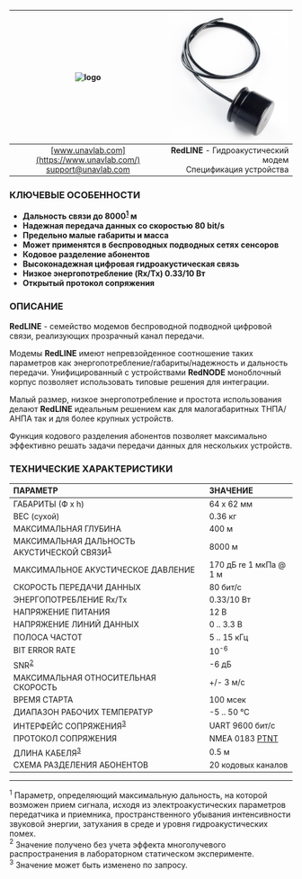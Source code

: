 | ![logo](https://ucnl.github.io/documentation/sm_logo.png) | ![logo](/documentation/def_modem_black.png) |
| :---: | ---: |
| [www.unavlab.com](https://www.unavlab.com/) <br/> [support@unavlab.com](mailto:support@unavlab.com) | **RedLINE** - Гидроакустический модем <br/> Спецификация устройства |

<div style="page-break-after: always;"></div>

### КЛЮЧЕВЫЕ ОСОБЕННОСТИ
* **Дальность связи до 8000<sup>[1](#footnote1)</sup> м**
* **Надежная передача данных со скоростью 80 bit/s**
* **Предельно малые габариты и масса**
* **Может применятся в беспроводных подводных сетях сенсоров**
* **Кодовое разделение абонентов**
* **Высоконадежная цифровая гидроакустическая связь**
* **Низкое энергопотребление (Rx/Tx) 0.33/10 Вт**
* **Открытый протокол сопряжения**

### ОПИСАНИЕ
**RedLINE** - семейство модемов беспроводной подводной цифровой связи, реализующих прозрачный канал передачи. 

Модемы **RedLINE** имеют непревзойденное соотношение таких параметров как энергопотребление/габариты/надежность и дальность передачи.
Унифицированный с устройствами **RedNODE** моноблочный корпус позволяет использовать типовые решения для интеграции.

Малый размер, низкое энергопотребление и простота использования делают **RedLINE** идеальным решением как для малогабаритных ТНПА/АНПА так 
и для более крупных устройств.

Функция кодового разделения абонентов позволяет максимально эффективно решать задачи передачи данных для нескольких устройств.

<div style="page-break-after: always;"></div>

### ТЕХНИЧЕСКИЕ ХАРАКТЕРИСТИКИ

| ПАРАМЕТР | ЗНАЧЕНИЕ |
| :--- | :--- |
| ГАБАРИТЫ (Ф х h) | 64 x 62 мм |
| ВЕС (сухой) | 0.36 кг |
| МАКСИМАЛЬНАЯ ГЛУБИНА | 400 м |
| МАКСИМАЛЬНАЯ ДАЛЬНОСТЬ АКУСТИЧЕСКОЙ СВЯЗИ<sup>[1](#footnote1)</sup> | 8000 м |
| МАКСИМАЛЬНОЕ АКУСТИЧЕСКОЕ ДАВЛЕНИЕ | 170 дБ re 1 мкПа @ 1 м |
| СКОРОСТЬ ПЕРЕДАЧИ ДАННЫХ | 80 бит/с |
| ЭНЕРГОПОТРЕБЛЕНИЕ Rx/Tx | 0.33/10 Вт |
| НАПРЯЖЕНИЕ ПИТАНИЯ | 12 В |
| НАПРЯЖЕНИЕ ЛИНИЙ ДАННЫХ | 0 .. 3.3 В |
| ПОЛОСА ЧАСТОТ | 5 .. 15 кГц |
| BIT ERROR RATE | 10<sup>-6</sup> |
| SNR<sup>[2](#footnote2)</sup> | -6 дБ |
| МАКСИМАЛЬНАЯ ОТНОСИТЕЛЬНАЯ СКОРОСТЬ | +/- 3 м/с |
| ВРЕМЯ СТАРТА | 100 мсек |
| ДИАПАЗОН РАБОЧИХ ТЕМПЕРАТУР | -5 .. 50 °C |
| ИНТЕРФЕЙС СОПРЯЖЕНИЯ<sup>[3](#footnote3)</sup> | UART 9600 бит/с |
| ПРОТОКОЛ СОПРЯЖЕНИЯ | NMEA 0183 [PTNT](RedLINE_Protocol_Specifications_ru.md) |
| ДЛИНА КАБЕЛЯ<sup>[3](#footnote3)</sup> | 0.5 м |
| СХЕМА РАЗДЕЛЕНИЯ АБОНЕНТОВ | 20 кодовых каналов |

________________
<a name="footnote1"><sup>1</sup></a> Параметр, определяющий максимальную дальность, на которой возможен прием сигнала, исходя из электроакустических параметров передатчика и приемника, пространственного убывания интенсивности звуковой энергии, затухания в среде и уровня гидроакустических помех.  
<a name="footnote2"><sup>2</sup></a> Значение получено без учета эффекта многолучевого распространения в лабораторном статическом эксперименте.  
<a name="footnote3"><sup>3</sup></a> Значение может быть изменено по запросу.  

<div style="page-break-after: always;"></div>
